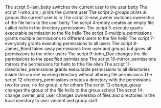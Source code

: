The script 0-iam_betty switches the current user to the user betty
The script 1-who_am_i prints the current user
The script 2-groups prints all groups the current user is in
The script 3-new_owner switches ownership of the  file hello to the user betty
The script 4-empty creates an empty file called hello in the directory permissions
The script 5-execute grants executable permission to the file hello
The script 6-multiple_permissions grants multiple permissions to different users to the file hello
The script 7-everybody grants executing permissions to all users
The script 8-James_Bond takes away permissions from user and groups but gives all permissions to the other users
The script 9-John_Doe changes the file permissions to the specified permissions
The script 10-mirror_permissions mirrors the permissions for hello to tthe file olleh
The script 11-directories_permissions grants executable permissions to all directories inside the current working directory without altering file permissions
The script 12-directory_permissions creates a directory with the permissions rwx for user, r-x for group, x for others
The script 13-change_group changes the group of the file hello to the group school
The script 14-change_owner_and_user changes ownership of files and directories in the local directory to user vincent and group staff

